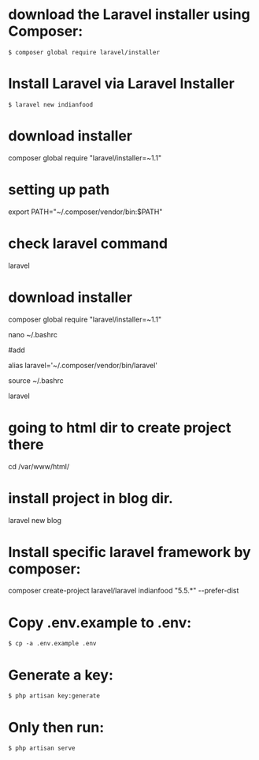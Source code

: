 
# download the Laravel installer using Composer:
    $ composer global require laravel/installer
# Install Laravel via Laravel Installer
    $ laravel new indianfood

# download installer
composer global require "laravel/installer=~1.1"

# setting up path
export PATH="~/.composer/vendor/bin:$PATH" 

# check laravel command
laravel 

# download installer
composer global require "laravel/installer=~1.1"

nano ~/.bashrc

#add

alias laravel='~/.composer/vendor/bin/laravel'

source ~/.bashrc

laravel

# going to html dir to create project there
cd /var/www/html/
# install project in blog dir.
laravel new blog

# Install specific laravel framework by composer:
composer create-project laravel/laravel indianfood  "5.5.*" --prefer-dist

# Copy .env.example to .env:

    $ cp -a .env.example .env

# Generate a key:

    $ php artisan key:generate

# Only then run:

    $ php artisan serve
